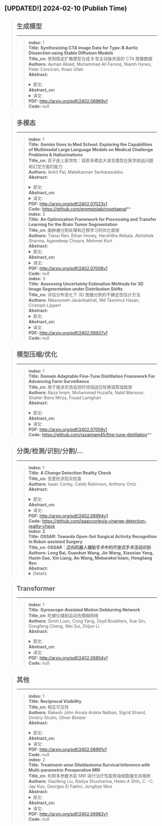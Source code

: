 ## [UPDATED!] **2024-02-10** (Publish Time)

>## **生成模型**
>---
>>**index:** 1<br />
**Title:** **Synthesizing CTA Image Data for Type-B Aortic Dissection using Stable Diffusion Models**<br />
**Title_cn:** 使用稳定扩散模型合成 B 型主动脉夹层的 CTA 图像数据<br />
**Authors:** Ayman Abaid, Muhammad Ali Farooq, Niamh Hynes, Peter Corcoran, Ihsan Ullah<br />
**Abstract:** <details><summary>原文: </summary>Stable Diffusion (SD) has gained a lot of attention in recent years in the field of Generative AI thus helping in synthesizing medical imaging data with distinct features. The aim is to contribute to the ongoing effort focused on overcoming the limitations of data scarcity and improving the capabilities of ML algorithms for cardiovascular image processing. Therefore, in this study, the possibility of generating synthetic cardiac CTA images was explored by fine-tuning stable diffusion models based on user defined text prompts, using only limited number of CTA images as input. A comprehensive evaluation of the synthetic data was conducted by incorporating both quantitative analysis and qualitative assessment, where a clinician assessed the quality of the generated data. It has been shown that Cardiac CTA images can be successfully generated using using Text to Image (T2I) stable diffusion model. The results demonstrate that the tuned T2I CTA diffusion model was able to generate images with features that are typically unique to acute type B aortic dissection (TBAD) medical conditions.</details>
**Abstract_cn:** <details><summary>译文: </summary>近年来，稳定扩散（SD）在生成人工智能领域获得了广泛关注，从而有助于合成具有独特特征的医学成像数据。其目的是为持续努力做出贡献，重点是克服数据稀缺的限制并提高心血管图像处理的机器学习算法的能力。因此，在本研究中，仅使用有限数量的 CTA 图像作为输入，通过基于用户定义的文本提示微调稳定扩散模型来探索生成合成心脏 CTA 图像的可能性。通过结合定量分析和定性评估对合成数据进行全面评估，临床医生评估生成数据的质量。事实证明，使用文本到图像 (T2I) 稳定扩散模型可以成功生成心脏 CTA 图像。结果表明，经过调整的 T2I CTA 扩散模型能够生成具有急性 B 型主动脉夹层 (TBAD) 医疗状况通常独有的特征的图像。</details>
**PDF:** <http://arxiv.org/pdf/2402.06969v1><br />
**Code:** null<br />

>## **多模态**
>---
>>**index:** 1<br />
**Title:** **Gemini Goes to Med School: Exploring the Capabilities of Multimodal Large Language Models on Medical Challenge Problems & Hallucinations**<br />
**Title_cn:** 双子座上医学院：探索多模态大语言模型在医学挑战问题和幻觉方面的能力<br />
**Authors:** Ankit Pal, Malaikannan Sankarasubbu<br />
**Abstract:** <details><summary>原文: </summary>Large language models have the potential to be valuable in the healthcare industry, but it's crucial to verify their safety and effectiveness through rigorous evaluation. For this purpose, we comprehensively evaluated both open-source LLMs and Google's new multimodal LLM called Gemini across Medical reasoning, hallucination detection, and Medical Visual Question Answering tasks. While Gemini showed competence, it lagged behind state-of-the-art models like MedPaLM 2 and GPT-4 in diagnostic accuracy. Additionally, Gemini achieved an accuracy of 61.45\% on the medical VQA dataset, significantly lower than GPT-4V's score of 88\%. Our analysis revealed that Gemini is highly susceptible to hallucinations, overconfidence, and knowledge gaps, which indicate risks if deployed uncritically. We also performed a detailed analysis by medical subject and test type, providing actionable feedback for developers and clinicians. To mitigate risks, we applied prompting strategies that improved performance. Additionally, we facilitated future research and development by releasing a Python module for medical LLM evaluation and establishing a dedicated leaderboard on Hugging Face for medical domain LLMs. Python module can be found at https://github.com/promptslab/RosettaEval</details>
**Abstract_cn:** <details><summary>译文: </summary>大型语言模型在医疗保健行业具有潜在的价值，但通过严格的评估来验证其安全性和有效性至关重要。为此，我们全面评估了开源法学硕士和谷歌新的多模式法学硕士（称为 Gemini），涵盖医学推理、幻觉检测和医学视觉问答任务。虽然 Gemini 表现出了能力，但它在诊断准确性方面落后于 MedPaLM 2 和 GPT-4 等最先进的模型。此外，Gemini 在医学 VQA 数据集上的准确率达到 61.45%，明显低于 GPT-4V 88% 的准确率。我们的分析表明，双子座非常容易产生幻觉、过度自信和知识差距，这表明如果不加批判地部署就会存在风险。我们还按医学主题和测试类型进行了详细分析，为开发人员和临床医生提供了可操作的反馈。为了降低风险，我们应用了提高绩效的提示策略。此外，我们还发布了用于医学法学硕士评估的Python模块，并在Hugging Face上为医学领域法学硕士建立了专门的排行榜，以促进未来的研究和开发。 Python 模块可以在 https://github.com/promptslab/RosettaEval 找到</details>
**PDF:** <http://arxiv.org/pdf/2402.07023v1><br />
**Code:** <https://github.com/promptslab/rosettaeval>**<br />
>>**index:** 2<br />
**Title:** **An Optimization Framework for Processing and Transfer Learning for the Brain Tumor Segmentation**<br />
**Title_cn:** 脑肿瘤分割处理和迁移学习的优化框架<br />
**Authors:** Tianyi Ren, Ethan Honey, Harshitha Rebala, Abhishek Sharma, Agamdeep Chopra, Mehmet Kurt<br />
**Abstract:** <details><summary>原文: </summary>Tumor segmentation from multi-modal brain MRI images is a challenging task due to the limited samples, high variance in shapes and uneven distribution of tumor morphology. The performance of automated medical image segmentation has been significant improvement by the recent advances in deep learning. However, the model predictions have not yet reached the desired level for clinical use in terms of accuracy and generalizability. In order to address the distinct problems presented in Challenges 1, 2, and 3 of BraTS 2023, we have constructed an optimization framework based on a 3D U-Net model for brain tumor segmentation. This framework incorporates a range of techniques, including various pre-processing and post-processing techniques, and transfer learning. On the validation datasets, this multi-modality brain tumor segmentation framework achieves an average lesion-wise Dice score of 0.79, 0.72, 0.74 on Challenges 1, 2, 3 respectively.</details>
**Abstract_cn:** <details><summary>译文: </summary>由于样本有限、形状差异大以及肿瘤形态分布不均匀，多模态脑 MRI 图像的肿瘤分割是一项具有挑战性的任务。深度学习的最新进展使自动医学图像分割的性能得到了显着提高。然而，模型预测在准确性和普适性方面尚未达到临床应用所需的水平。为了解决 BraTS 2023 挑战 1、2 和 3 中提出的独特问题，我们构建了基于 3D U-Net 模型的脑肿瘤分割优化框架。该框架融合了一系列技术，包括各种预处理和后处理技术以及迁移学习。在验证数据集上，这种多模态脑肿瘤分割框架在挑战 1、2、3 上的平均病变 Dice 得分分别为 0.79、0.72、0.74。</details>
**PDF:** <http://arxiv.org/pdf/2402.07008v1><br />
**Code:** null<br />
>>**index:** 3<br />
**Title:** **Assessing Uncertainty Estimation Methods for 3D Image Segmentation under Distribution Shifts**<br />
**Title_cn:** 评估分布变化下 3D 图像分割的不确定性估计方法<br />
**Authors:** Masoumeh Javanbakhat, Md Tasnimul Hasan, Cristoph Lippert<br />
**Abstract:** <details><summary>原文: </summary>In recent years, machine learning has witnessed extensive adoption across various sectors, yet its application in medical image-based disease detection and diagnosis remains challenging due to distribution shifts in real-world data. In practical settings, deployed models encounter samples that differ significantly from the training dataset, especially in the health domain, leading to potential performance issues. This limitation hinders the expressiveness and reliability of deep learning models in health applications. Thus, it becomes crucial to identify methods capable of producing reliable uncertainty estimation in the context of distribution shifts in the health sector. In this paper, we explore the feasibility of using cutting-edge Bayesian and non-Bayesian methods to detect distributionally shifted samples, aiming to achieve reliable and trustworthy diagnostic predictions in segmentation task. Specifically, we compare three distinct uncertainty estimation methods, each designed to capture either unimodal or multimodal aspects in the posterior distribution. Our findings demonstrate that methods capable of addressing multimodal characteristics in the posterior distribution, offer more dependable uncertainty estimates. This research contributes to enhancing the utility of deep learning in healthcare, making diagnostic predictions more robust and trustworthy.</details>
**Abstract_cn:** <details><summary>译文: </summary>近年来，机器学习在各个领域得到了广泛采用，但由于现实世界数据的分布变化，其在基于医学图像的疾病检测和诊断中的应用仍然具有挑战性。在实际设置中，部署的模型会遇到与训练数据集显着不同的样本，尤其是在健康领域，从而导致潜在的性能问题。这种限制阻碍了深度学习模型在健康应用中的表现力和可靠性。因此，确定能够在卫生部门分布变化的背景下产生可靠的不确定性估计的方法变得至关重要。在本文中，我们探讨了使用尖端贝叶斯和非贝叶斯方法来检测分布偏移样本的可行性，旨在在分割任务中实现可靠且值得信赖的诊断预测。具体来说，我们比较了三种不同的不确定性估计方法，每种方法都旨在捕获后验分布中的单峰或多峰方面。我们的研究结果表明，能够解决后验分布中多模态特征的方法可以提供更可靠的不确定性估计。这项研究有助于增强深度学习在医疗保健领域的实用性，使诊断预测更加稳健和可信。</details>
**PDF:** <http://arxiv.org/pdf/2402.06937v1><br />
**Code:** null<br />

>## **模型压缩/优化**
>---
>>**index:** 1<br />
**Title:** **Domain Adaptable Fine-Tune Distillation Framework For Advancing Farm Surveillance**<br />
**Title_cn:** 用于推进农场监控的领域适应性微调蒸馏框架<br />
**Authors:** Raza Imam, Muhammad Huzaifa, Nabil Mansour, Shaher Bano Mirza, Fouad Lamghari<br />
**Abstract:** <details><summary>原文: </summary>In this study, we propose an automated framework for camel farm monitoring, introducing two key contributions: the Unified Auto-Annotation framework and the Fine-Tune Distillation framework. The Unified Auto-Annotation approach combines two models, GroundingDINO (GD), and Segment-Anything-Model (SAM), to automatically annotate raw datasets extracted from surveillance videos. Building upon this foundation, the Fine-Tune Distillation framework conducts fine-tuning of student models using the auto-annotated dataset. This process involves transferring knowledge from a large teacher model to a student model, resembling a variant of Knowledge Distillation. The Fine-Tune Distillation framework aims to be adaptable to specific use cases, enabling the transfer of knowledge from the large models to the small models, making it suitable for domain-specific applications. By leveraging our raw dataset collected from Al-Marmoom Camel Farm in Dubai, UAE, and a pre-trained teacher model, GroundingDINO, the Fine-Tune Distillation framework produces a lightweight deployable model, YOLOv8. This framework demonstrates high performance and computational efficiency, facilitating efficient real-time object detection. Our code is available at \href{https://github.com/Razaimam45/Fine-Tune-Distillation}{https://github.com/Razaimam45/Fine-Tune-Distillation}</details>
**Abstract_cn:** <details><summary>译文: </summary>在这项研究中，我们提出了一个用于骆驼农场监控的自动化框架，引入了两个关键贡献：统一自动注释框架和微调蒸馏框架。统一自动注释方法结合了 GroundingDINO (GD) 和分段任意模型 (SAM) 两种模型，可自动注释从监控视频中提取的原始数据集。在此基础上，Fine-Tune Distillation 框架使用自动注释数据集对学生模型进行微调。这个过程涉及将知识从大型教师模型转移到学生模型，类似于知识蒸馏的变体。 Fine-Tune Distillation 框架旨在适应特定用例，实现知识从大型模型到小型模型的迁移，使其适合特定领域的应用程序。通过利用从阿联酋迪拜的 Al-Marmoom 骆驼农场收集的原始数据集以及预先训练的教师模型 GroundingDINO，Fine-Tune Distillation 框架生成了一个轻量级的可部署模型 YOLOv8。该框架表现出高性能和计算效率，有助于高效的实时目标检测。我们的代码位于 \href{https://github.com/Razaimam45/Fine-Tune-Distillation}{https://github.com/Razaimam45/Fine-Tune-Distillation}</details>
**PDF:** <http://arxiv.org/pdf/2402.07059v1><br />
**Code:** <https://github.com/razaimam45/fine-tune-distillation>**<br />

>## **分类/检测/识别/分割/...**
>---
>>**index:** 1<br />
**Title:** **A Change Detection Reality Check**<br />
**Title_cn:** 变更检测现实检查<br />
**Authors:** Isaac Corley, Caleb Robinson, Anthony Ortiz<br />
**Abstract:** <details><summary>原文: </summary>In recent years, there has been an explosion of proposed change detection deep learning architectures in the remote sensing literature. These approaches claim to offer state-of the-art performance on different standard benchmark datasets. However, has the field truly made significant progress? In this paper we perform experiments which conclude a simple U-Net segmentation baseline without training tricks or complicated architectural changes is still a top performer for the task of change detection.</details>
**Abstract_cn:** <details><summary>译文: </summary>近年来，遥感文献中提出的变化检测深度学习架构激增。这些方法声称可以在不同的标准基准数据集上提供最先进的性能。然而，该领域真的取得了重大进展吗？在本文中，我们进行的实验得出结论，没有训练技巧或复杂架构变化的简单 U-Net 分割基线仍然是变化检测任务的最佳执行者。</details>
**PDF:** <http://arxiv.org/pdf/2402.06994v1><br />
**Code:** <https://github.com/isaaccorley/a-change-detection-reality-check>**<br />
>>**index:** 2<br />
**Title:** **OSSAR: Towards Open-Set Surgical Activity Recognition in Robot-assisted Surgery**<br />
**Title_cn:** OSSAR：迈向机器人辅助手术中的开放式手术活动识别<br />
**Authors:** Long Bai, Guankun Wang, Jie Wang, Xiaoxiao Yang, Huxin Gao, Xin Liang, An Wang, Mobarakol Islam, Hongliang Ren<br />
**Abstract:** <details><summary>原文: </summary>In the realm of automated robotic surgery and computer-assisted interventions, understanding robotic surgical activities stands paramount. Existing algorithms dedicated to surgical activity recognition predominantly cater to pre-defined closed-set paradigms, ignoring the challenges of real-world open-set scenarios. Such algorithms often falter in the presence of test samples originating from classes unseen during training phases. To tackle this problem, we introduce an innovative Open-Set Surgical Activity Recognition (OSSAR) framework. Our solution leverages the hyperspherical reciprocal point strategy to enhance the distinction between known and unknown classes in the feature space. Additionally, we address the issue of over-confidence in the closed set by refining model calibration, avoiding misclassification of unknown classes as known ones. To support our assertions, we establish an open-set surgical activity benchmark utilizing the public JIGSAWS dataset. Besides, we also collect a novel dataset on endoscopic submucosal dissection for surgical activity tasks. Extensive comparisons and ablation experiments on these datasets demonstrate the significant outperformance of our method over existing state-of-the-art approaches. Our proposed solution can effectively address the challenges of real-world surgical scenarios. Our code is publicly accessible at https://github.com/longbai1006/OSSAR.</details>
**Abstract_cn:** <details><summary>译文: </summary>在自动化机器人手术和计算机辅助干预领域，了解机器人手术活动至关重要。专用于手术活动识别的现有算法主要迎合预定义的封闭集范式，忽略了现实世界开放集场景的挑战。当存在来自训练阶段未见过的类的测试样本时，此类算法通常会出现问题。为了解决这个问题，我们引入了一种创新的开放集手术活动识别（OSSAR）框架。我们的解决方案利用超球面倒数点策略来增强特征空间中已知类和未知类之间的区别。此外，我们通过改进模型校准来解决对封闭集过度自信的问题，避免将未知类错误分类为已知类。为了支持我们的主张，我们利用公共 JIGSAWS 数据集建立了一个开放式手术活动基准。此外，我们还收集了用于手术活动任务的内窥镜粘膜下剥离的新颖数据集。对这些数据集的广泛比较和消融实验表明，我们的方法明显优于现有的最先进方法。我们提出的解决方案可以有效解决现实手术场景的挑战。我们的代码可在 https://github.com/longbai1006/OSSAR 上公开访问。</details>
**PDF:** <http://arxiv.org/pdf/2402.06985v1><br />
**Code:** <https://github.com/longbai1006/ossar>**<br />
>>**index:** 3<br />
**Title:** **Speech motion anomaly detection via cross-modal translation of 4D motion fields from tagged MRI**<br />
**Title_cn:** 通过标记 MRI 的 4D 运动场的跨模式转换进行语音运动异常检测<br />
**Authors:** Xiaofeng Liu, Fangxu Xing, Jiachen Zhuo, Maureen Stone, Jerry L. Prince, Georges El Fakhri, Jonghye Woo<br />
**Abstract:** <details><summary>原文: </summary>Understanding the relationship between tongue motion patterns during speech and their resulting speech acoustic outcomes -- i.e., articulatory-acoustic relation -- is of great importance in assessing speech quality and developing innovative treatment and rehabilitative strategies. This is especially important when evaluating and detecting abnormal articulatory features in patients with speech-related disorders. In this work, we aim to develop a framework for detecting speech motion anomalies in conjunction with their corresponding speech acoustics. This is achieved through the use of a deep cross-modal translator trained on data from healthy individuals only, which bridges the gap between 4D motion fields obtained from tagged MRI and 2D spectrograms derived from speech acoustic data. The trained translator is used as an anomaly detector, by measuring the spectrogram reconstruction quality on healthy individuals or patients. In particular, the cross-modal translator is likely to yield limited generalization capabilities on patient data, which includes unseen out-of-distribution patterns and demonstrates subpar performance, when compared with healthy individuals.~A one-class SVM is then used to distinguish the spectrograms of healthy individuals from those of patients. To validate our framework, we collected a total of 39 paired tagged MRI and speech waveforms, consisting of data from 36 healthy individuals and 3 tongue cancer patients. We used both 3D convolutional and transformer-based deep translation models, training them on the healthy training set and then applying them to both the healthy and patient testing sets. Our framework demonstrates a capability to detect abnormal patient data, thereby illustrating its potential in enhancing the understanding of the articulatory-acoustic relation for both healthy individuals and patients.</details>
**Abstract_cn:** <details><summary>译文: </summary>了解言语过程中舌头运动模式与其产生的言语声学结果之间的关系（即发音-声学关系）对于评估言语质量和制定创新的治疗和康复策略非常重要。这在评估和检测患有言语相关障碍的患者的异常发音特征时尤其重要。在这项工作中，我们的目标是开发一个框架来检测语音运动异常及其相应的语音声学。这是通过使用仅接受健康个体数据训练的深度跨模态转换器来实现的，它弥合了从标记 MRI 获得的 4D 运动场与从语音声学数据导出的 2D 声谱图之间的差距。经过训练的翻译器被用作异常检测器，通过测量健康个体或患者的频谱图重建质量。特别是，与健康个体相比，跨模式翻译器可能对患者数据产生有限的泛化能力，其中包括看不见的分布外模式，并且表现出低于标准的性能。〜然后使用一类 SVM 来区分健康个体的光谱图与患者的光谱图。为了验证我们的框架，我们总共收集了 39 个配对的标记 MRI 和语音波形，其中包括来自 36 名健康个体和 3 名舌癌患者的数据。我们使用 3D 卷积和基于 Transformer 的深度翻译模型，在健康训练集上对其进行训练，然后将其应用于健康和患者测试集。我们的框架展示了检测异常患者数据的能力，从而说明了其在增强健康个体和患者对发音-声学关系的理解方面的潜力。</details>
**PDF:** <http://arxiv.org/pdf/2402.06984v1><br />
**Code:** null<br />
>>**index:** 4<br />
**Title:** **Architectural Neural Backdoors from First Principles**<br />
**Title_cn:** 来自第一原理的建筑神经后门<br />
**Authors:** Harry Langford, Ilia Shumailov, Yiren Zhao, Robert Mullins, Nicolas Papernot<br />
**Abstract:** <details><summary>原文: </summary>While previous research backdoored neural networks by changing their parameters, recent work uncovered a more insidious threat: backdoors embedded within the definition of the network's architecture. This involves injecting common architectural components, such as activation functions and pooling layers, to subtly introduce a backdoor behavior that persists even after (full re-)training. However, the full scope and implications of architectural backdoors have remained largely unexplored. Bober-Irizar et al. [2023] introduced the first architectural backdoor; they showed how to create a backdoor for a checkerboard pattern, but never explained how to target an arbitrary trigger pattern of choice. In this work we construct an arbitrary trigger detector which can be used to backdoor an architecture with no human supervision. This leads us to revisit the concept of architecture backdoors and taxonomise them, describing 12 distinct types. To gauge the difficulty of detecting such backdoors, we conducted a user study, revealing that ML developers can only identify suspicious components in common model definitions as backdoors in 37% of cases, while they surprisingly preferred backdoored models in 33% of cases. To contextualize these results, we find that language models outperform humans at the detection of backdoors. Finally, we discuss defenses against architectural backdoors, emphasizing the need for robust and comprehensive strategies to safeguard the integrity of ML systems.</details>
**Abstract_cn:** <details><summary>译文: </summary>虽然之前的研究通过改变神经网络的参数来设置后门，但最近的工作发现了一个更阴险的威胁：嵌入网络架构定义中的后门。这涉及注入常见的架构组件，例如激活函数和池化层，以巧妙地引入即使在（完全重新）训练后仍然存在的后门行为。然而，建筑后门的全部范围和影响在很大程度上仍未得到探索。鲍伯-伊里扎等人。 [2023]引入了第一个架构后门；他们展示了如何为棋盘模式创建后门，但从未解释如何针对选择的任意触发模式。在这项工作中，我们构建了一个任意触发检测器，可用于在没有人工监督的情况下对架构进行后门处理。这导致我们重新审视架构后门的概念并对它们进行分类，描述 12 种不同的类型。为了衡量检测此类后门的难度，我们进行了一项用户研究，结果显示机器学习开发人员只能在 37% 的情况下将通用模型定义中的可疑组件识别为后门，而令人惊讶的是，在 33% 的情况下他们更喜欢后门模型。为了将这些结果结合起来，我们发现语言模型在后门检测方面优于人类。最后，我们讨论了针对架构后门的防御，强调需要强大而全面的策略来保护机器学习系统的完整性。</details>
**PDF:** <http://arxiv.org/pdf/2402.06957v1><br />
**Code:** null<br />
>>**index:** 5<br />
**Title:** **Semantic Object-level Modeling for Robust Visual Camera Relocalization**<br />
**Title_cn:** 用于鲁棒视觉相机重定位的语义对象级建模<br />
**Authors:** Yifan Zhu, Lingjuan Miao, Haitao Wu, Zhiqiang Zhou, Weiyi Chen, Longwen Wu<br />
**Abstract:** <details><summary>原文: </summary>Visual relocalization is crucial for autonomous visual localization and navigation of mobile robotics. Due to the improvement of CNN-based object detection algorithm, the robustness of visual relocalization is greatly enhanced especially in viewpoints where classical methods fail. However, ellipsoids (quadrics) generated by axis-aligned object detection may limit the accuracy of the object-level representation and degenerate the performance of visual relocalization system. In this paper, we propose a novel method of automatic object-level voxel modeling for accurate ellipsoidal representations of objects. As for visual relocalization, we design a better pose optimization strategy for camera pose recovery, to fully utilize the projection characteristics of 2D fitted ellipses and the 3D accurate ellipsoids. All of these modules are entirely intergrated into visual SLAM system. Experimental results show that our semantic object-level mapping and object-based visual relocalization methods significantly enhance the performance of visual relocalization in terms of robustness to new viewpoints.</details>
**Abstract_cn:** <details><summary>译文: </summary>视觉重定位对于移动机器人的自主视觉定位和导航至关重要。由于基于CNN的目标检测算法的改进，视觉重定位的鲁棒性大大增强，特别是在经典方法失败的视点上。然而，由轴对齐对象检测生成的椭球体（二次曲面）可能会限制对象级表示的准确性并降低视觉重定位系统的性能。在本文中，我们提出了一种自动对象级体素建模的新方法，用于精确表示对象的椭球体。对于视觉重定位，我们为相机姿态恢复设计了更好的姿态优化策略，以充分利用2D拟合椭圆和3D精确椭球的投影特性。所有这些模块都完全集成到视觉SLAM系统中。实验结果表明，我们的语义对象级映射和基于对象的视觉重定位方法在对新视点的鲁棒性方面显着增强了视觉重定位的性能。</details>
**PDF:** <http://arxiv.org/pdf/2402.06951v1><br />
**Code:** null<br />
>>**index:** 6<br />
**Title:** **Latent Enhancing AutoEncoder for Occluded Image Classification**<br />
**Title_cn:** 用于遮挡图像分类的潜在增强自动编码器<br />
**Authors:** Ketan Kotwal, Tanay Deshmukh, Preeti Gopal<br />
**Abstract:** <details><summary>原文: </summary>Large occlusions result in a significant decline in image classification accuracy. During inference, diverse types of unseen occlusions introduce out-of-distribution data to the classification model, leading to accuracy dropping as low as 50%. As occlusions encompass spatially connected regions, conventional methods involving feature reconstruction are inadequate for enhancing classification performance. We introduce LEARN: Latent Enhancing feAture Reconstruction Network -- An auto-encoder based network that can be incorporated into the classification model before its classifier head without modifying the weights of classification model. In addition to reconstruction and classification losses, training of LEARN effectively combines intra- and inter-class losses calculated over its latent space -- which lead to improvement in recovering latent space of occluded data, while preserving its class-specific discriminative information. On the OccludedPASCAL3D+ dataset, the proposed LEARN outperforms standard classification models (VGG16 and ResNet-50) by a large margin and up to 2% over state-of-the-art methods. In cross-dataset testing, our method improves the average classification accuracy by more than 5% over the state-of-the-art methods. In every experiment, our model consistently maintains excellent accuracy on in-distribution data.</details>
**Abstract_cn:** <details><summary>译文: </summary>大的遮挡会导致图像分类精度显着下降。在推理过程中，各种类型的看不见的遮挡会将分布外的数据引入分类模型，导致准确率下降至 50%。由于遮挡包含空间连接的区域，涉及特征重建的传统方法不足以增强分类性能。我们介绍学习：潜在增强特征重建网络——一种基于自动编码器的网络，可以在分类器头之前合并到分类模型中，而无需修改分类模型的权重。除了重建和分类损失之外，LEARN 的训练还有效地结合了在其潜在空间上计算的类内和类间损失——这导致了在恢复被遮挡数据的潜在空间方面的改进，同时保留了其特定于类的判别信息。在 OcclusionPASCAL3D+ 数据集上，所提出的 LEARN 的性能大幅优于标准分类模型（VGG16 和 ResNet-50），并且比最先进的方法高出 2%。在跨数据集测试中，我们的方法比最先进的方法将平均分类精度提高了 5% 以上。在每次实验中，我们的模型始终保持分布数据的出色准确性。</details>
**PDF:** <http://arxiv.org/pdf/2402.06936v1><br />
**Code:** null<br />
>>**index:** 7<br />
**Title:** **Disentangled Latent Energy-Based Style Translation: An Image-Level Structural MRI Harmonization Framework**<br />
**Title_cn:** 解开的基于潜在能量的风格翻译：图像级结构 MRI 协调框架<br />
**Authors:** Mengqi Wu, Lintao Zhang, Pew-Thian Yap, Hongtu Zhu, Mingxia Liu<br />
**Abstract:** <details><summary>原文: </summary>Brain magnetic resonance imaging (MRI) has been extensively employed across clinical and research fields, but often exhibits sensitivity to site effects arising from nonbiological variations such as differences in field strength and scanner vendors. Numerous retrospective MRI harmonization techniques have demonstrated encouraging outcomes in reducing the site effects at image level. However, existing methods generally suffer from high computational requirements and limited generalizability, restricting their applicability to unseen MRIs. In this paper, we design a novel disentangled latent energy-based style translation (DLEST) framework for unpaired image-level MRI harmonization, consisting of (1) site-invariant image generation (SIG), (2) site-specific style translation (SST), and (3) site-specific MRI synthesis (SMS). Specifically, the SIG employs a latent autoencoder to encode MRIs into a low-dimensional latent space and reconstruct MRIs from latent codes. The SST utilizes an energy-based model to comprehend the global latent distribution of a target domain and translate source latent codes toward the target domain, while SMS enables MRI synthesis with a target-specific style. By disentangling image generation and style translation in latent space, the DLEST can achieve efficient style translation. Our model was trained on T1-weighted MRIs from a public dataset (with 3,984 subjects across 58 acquisition sites/settings) and validated on an independent dataset (with 9 traveling subjects scanned in 11 sites/settings) in 4 tasks: (1) histogram and clustering comparison, (2) site classification, (3) brain tissue segmentation, and (4) site-specific MRI synthesis. Qualitative and quantitative results demonstrate the superiority of our method over several state-of-the-arts.</details>
**Abstract_cn:** <details><summary>译文: </summary>脑磁共振成像（MRI）已广泛应用于临床和研究领域，但通常对非生物变化（例如场强和扫描仪供应商的差异）引起的位点效应敏感。许多回顾性 MRI 协调技术在减少图像水平的位点效应方面已显示出令人鼓舞的结果。然而，现有方法通常存在高计算要求和有限的通用性，限制了它们对看不见的 MRI 的适用性。在本文中，我们设计了一种新颖的基于潜在能量的解开风格翻译（DLEST）框架，用于不成对图像级 MRI 协调，包括（1）位点不变图像生成（SIG），（2）位点特定风格翻译（ SST），以及（3）位点特异性 MRI 合成（SMS）。具体来说，SIG 采用潜在自动编码器将 MRI 编码到低维潜在空间中，并从潜在代码重建 MRI。 SST 利用基于能量的模型来理解目标域的全局潜在分布，并将源潜在代码转换为目标域，而 SMS 可以实现具有目标特定风格的 MRI 合成。通过在潜在空间中解开图像生成和风格翻译，DLEST 可以实现高效的风格翻译。我们的模型在公共数据集（58 个采集站点/设置中的 3,984 名受试者）中进行了 T1 加权 MRI 训练，并在独立数据集（在 11 个站点/设置中扫描了 9 名旅行受试者）的 4 项任务中进行了验证：(1) 直方图和聚类比较，（2）位点分类，（3）脑组织分割，（4）位点特异性 MRI 合成。定性和定量结果证明了我们的方法相对于几种最先进的方法的优越性。</details>
**PDF:** <http://arxiv.org/pdf/2402.06875v1><br />
**Code:** null<br />
>>**index:** 8<br />
**Title:** **For Better or For Worse? Learning Minimum Variance Features With Label Augmentation**<br />
**Title_cn:** 不管是好是坏？通过标签增强学习最小方差特征<br />
**Authors:** Muthu Chidambaram, Rong Ge<br />
**Abstract:** <details><summary>原文: </summary>Data augmentation has been pivotal in successfully training deep learning models on classification tasks over the past decade. An important subclass of data augmentation techniques - which includes both label smoothing and Mixup - involves modifying not only the input data but also the input label during model training. In this work, we analyze the role played by the label augmentation aspect of such methods. We prove that linear models on linearly separable data trained with label augmentation learn only the minimum variance features in the data, while standard training (which includes weight decay) can learn higher variance features. An important consequence of our results is negative: label smoothing and Mixup can be less robust to adversarial perturbations of the training data when compared to standard training. We verify that our theory reflects practice via a range of experiments on synthetic data and image classification benchmarks.</details>
**Abstract_cn:** <details><summary>译文: </summary>在过去的十年里，数据增强对于成功训练分类任务的深度学习模型至关重要。数据增强技术的一个重要子类（包括标签平滑和混合）不仅涉及修改输入数据，还涉及在模型训练期间修改输入标签。在这项工作中，我们分析了此类方法的标签增强方面所发挥的作用。我们证明，使用标签增强训练的线性可分离数据的线性模型仅学习数据中的最小方差特征，而标准训练（包括权重衰减）可以学习更高的方差特征。我们的结果的一个重要结果是负面的：与标准训练相比，标签平滑和混合对于训练数据的对抗性扰动的稳健性可能较差。我们通过一系列合成数据和图像分类基准的实验来验证我们的理论反映了实践。</details>
**PDF:** <http://arxiv.org/pdf/2402.06855v1><br />
**Code:** null<br />
>>**index:** 9<br />
**Title:** **Point cloud-based registration and image fusion between cardiac SPECT MPI and CTA**<br />
**Title_cn:** 心脏 SPECT MPI 和 CTA 之间基于点云的配准和图像融合<br />
**Authors:** Shaojie Tang, Penpen Miao, Xingyu Gao, Yu Zhong, Dantong Zhu, Haixing Wen, Zhihui Xu, Qiuyue Wei, Hongping Yao, Xin Huang, et.al.<br />
**Abstract:** <details><summary>原文: </summary>A method was proposed for the point cloud-based registration and image fusion between cardiac single photon emission computed tomography (SPECT) myocardial perfusion images (MPI) and cardiac computed tomography angiograms (CTA). Firstly, the left ventricle (LV) epicardial regions (LVERs) in SPECT and CTA images were segmented by using different U-Net neural networks trained to generate the point clouds of the LV epicardial contours (LVECs). Secondly, according to the characteristics of cardiac anatomy, the special points of anterior and posterior interventricular grooves (APIGs) were manually marked in both SPECT and CTA image volumes. Thirdly, we developed an in-house program for coarsely registering the special points of APIGs to ensure a correct cardiac orientation alignment between SPECT and CTA images. Fourthly, we employed ICP, SICP or CPD algorithm to achieve a fine registration for the point clouds (together with the special points of APIGs) of the LV epicardial surfaces (LVERs) in SPECT and CTA images. Finally, the image fusion between SPECT and CTA was realized after the fine registration. The experimental results showed that the cardiac orientation was aligned well and the mean distance error of the optimal registration method (CPD with affine transform) was consistently less than 3 mm. The proposed method could effectively fuse the structures from cardiac CTA and SPECT functional images, and demonstrated a potential in assisting in accurate diagnosis of cardiac diseases by combining complementary advantages of the two imaging modalities.</details>
**Abstract_cn:** <details><summary>译文: </summary>提出了一种基于点云的心脏单光子发射计算机断层扫描（SPECT）心肌灌注图像（MPI）和心脏计算机断层扫描血管造影（CTA）之间的配准和图像融合方法。首先，使用经过训练生成 LV 心外膜轮廓 (LVEC) 点云的不同 U-Net 神经网络对 SPECT 和 CTA 图像中的左心室 (LV) 心外膜区域 (LVER) 进行分割。其次，根据心脏解剖特点，在SPECT和CTA图像体积中手动标记前后室间沟（APIG）的特殊点。第三，我们开发了一个内部程序，用于粗略配准 APIG 的特殊点，以确保 SPECT 和 CTA 图像之间正确的心脏方向对齐。第四，我们采用ICP、SICP或CPD算法来实现SPECT和CTA图像中左室心外膜表面（LVER）的点云（连同APIG的特殊点）的精细配准。最后，经过精细配准后，实现了SPECT与CTA的图像融合。实验结果表明，心脏方向对准良好，最佳配准方法（仿射变换的CPD）的平均距离误差始终小于3 mm。该方法可以有效地融合心脏CTA和SPECT功能图像的结构，并展示了通过结合两种成像方式的优势互补来辅助心脏病的准确诊断的潜力。</details>
**PDF:** <http://arxiv.org/pdf/2402.06841v1><br />
**Code:** null<br />

>## **Transformer**
>---
>>**index:** 1<br />
**Title:** **Gyroscope-Assisted Motion Deblurring Network**<br />
**Title_cn:** 陀螺仪辅助运动去模糊网络<br />
**Authors:** Simin Luan, Cong Yang, Zeyd Boukhers, Xue Qin, Dongfeng Cheng, Wei Sui, Zhijun Li<br />
**Abstract:** <details><summary>原文: </summary>Image research has shown substantial attention in deblurring networks in recent years. Yet, their practical usage in real-world deblurring, especially motion blur, remains limited due to the lack of pixel-aligned training triplets (background, blurred image, and blur heat map) and restricted information inherent in blurred images. This paper presents a simple yet efficient framework to synthetic and restore motion blur images using Inertial Measurement Unit (IMU) data. Notably, the framework includes a strategy for training triplet generation, and a Gyroscope-Aided Motion Deblurring (GAMD) network for blurred image restoration. The rationale is that through harnessing IMU data, we can determine the transformation of the camera pose during the image exposure phase, facilitating the deduction of the motion trajectory (aka. blur trajectory) for each point inside the three-dimensional space. Thus, the synthetic triplets using our strategy are inherently close to natural motion blur, strictly pixel-aligned, and mass-producible. Through comprehensive experiments, we demonstrate the advantages of the proposed framework: only two-pixel errors between our synthetic and real-world blur trajectories, a marked improvement (around 33.17%) of the state-of-the-art deblurring method MIMO on Peak Signal-to-Noise Ratio (PSNR).</details>
**Abstract_cn:** <details><summary>译文: </summary>近年来，图像研究在去模糊网络方面引起了广泛关注。然而，由于缺乏像素对齐的训练三元组（背景、模糊图像和模糊热图）以及模糊图像固有的信息有限，它们在现实世界去模糊（尤其是运动模糊）中的实际应用仍然受到限制。本文提出了一个简单而有效的框架，使用惯性测量单元（IMU）数据合成和恢复运动模糊图像。值得注意的是，该框架包括训练三元组生成的策略，以及用于模糊图像恢复的陀螺仪辅助运动去模糊（GAMD）网络。其原理是，通过利用IMU数据，我们可以确定图像曝光阶段相机位姿的变换，从而有利于推导出三维空间内每个点的运动轨迹（又名模糊轨迹）。因此，使用我们的策略的合成三元组本质上接近自然运动模糊、严格像素对齐且可大规模生产。通过全面的实验，我们展示了所提出的框架的优点：我们的合成模糊轨迹与真实世界模糊轨迹之间只有两个像素的误差，比最先进的去模糊方法 MIMO on Peak 有了显着的改进（约 33.17％）信噪比 (PSNR)。</details>
**PDF:** <http://arxiv.org/pdf/2402.06854v1><br />
**Code:** null<br />

>## **其他**
>---
>>**index:** 1<br />
**Title:** **Reciprocal Visibility**<br />
**Title_cn:** 相互可见性<br />
**Authors:** Rakesh John Amala Arokia Nathan, Sigrid Strand, Dmitriy Shutin, Oliver Bimber<br />
**Abstract:** <details><summary>原文: </summary>We propose a guidance strategy to optimize real-time synthetic aperture sampling for occlusion removal with drones by pre-scanned point-cloud data. Depth information can be used to compute visibility of points on the ground for individual drone positions in the air. Inspired by Helmholtz reciprocity, we introduce reciprocal visibility to determine the dual situation - the visibility of potential sampling position in the air from given points of interest on the ground. The resulting visibility map encodes which point on the ground is visible by which magnitude from any position in the air. Based on such a map, we demonstrate a first greedy sampling optimization.</details>
**Abstract_cn:** <details><summary>译文: </summary>我们提出了一种指导策略，通过预扫描的点云数据来优化实时合成孔径采样，以消除无人机的遮挡。深度信息可用于计算空中各个无人机位置的地面点的可见度。受亥姆霍兹互易性的启发，我们引入了互易可见性来确定双重情况——从地面上给定的兴趣点到空气中潜在采样位置的可见性。生成的可见性图对地面上的哪个点从空中的任何位置可见的程度进行了编码。基于这样的地图，我们演示了第一个贪婪采样优化。</details>
**PDF:** <http://arxiv.org/pdf/2402.06991v1><br />
**Code:** null<br />
>>**index:** 2<br />
**Title:** **Treatment-wise Glioblastoma Survival Inference with Multi-parametric Preoperative MRI**<br />
**Title_cn:** 利用多参数术前 MRI 进行治疗性胶质母细胞瘤生存推断<br />
**Authors:** Xiaofeng Liu, Nadya Shusharina, Helen A Shih, C. -C. Jay Kuo, Georges El Fakhri, Jonghye Woo<br />
**Abstract:** <details><summary>原文: </summary>In this work, we aim to predict the survival time (ST) of glioblastoma (GBM) patients undergoing different treatments based on preoperative magnetic resonance (MR) scans. The personalized and precise treatment planning can be achieved by comparing the ST of different treatments. It is well established that both the current status of the patient (as represented by the MR scans) and the choice of treatment are the cause of ST. While previous related MR-based glioblastoma ST studies have focused only on the direct mapping of MR scans to ST, they have not included the underlying causal relationship between treatments and ST. To address this limitation, we propose a treatment-conditioned regression model for glioblastoma ST that incorporates treatment information in addition to MR scans. Our approach allows us to effectively utilize the data from all of the treatments in a unified manner, rather than having to train separate models for each of the treatments. Furthermore, treatment can be effectively injected into each convolutional layer through the adaptive instance normalization we employ. We evaluate our framework on the BraTS20 ST prediction task. Three treatment options are considered: Gross Total Resection (GTR), Subtotal Resection (STR), and no resection. The evaluation results demonstrate the effectiveness of injecting the treatment for estimating GBM survival.</details>
**Abstract_cn:** <details><summary>译文: </summary>在这项工作中，我们的目标是根据术前磁共振（MR）扫描来预测接受不同治疗的胶质母细胞瘤（GBM）患者的生存时间（ST）。通过比较不同治疗方法的ST，可以实现个性化、精准的治疗计划。众所周知，患者的当前状态（如 MR 扫描所示）和治疗选择都是 ST 的原因。虽然之前相关的基于 MR 的胶质母细胞瘤 ST 研究仅关注 MR 扫描与 ST 的直接映射，但并未包括治疗与 ST 之间的潜在因果关系。为了解决这一局限性，我们提出了一种胶质母细胞瘤 ST 的治疗条件回归模型，该模型除了 MR 扫描之外还包含治疗信息。我们的方法使我们能够以统一的方式有效地利用所有治疗的数据，而不必为每种治疗训练单独的模型。此外，通过我们采用的自适应实例归一化，可以有效地将处理注入到每个卷积层中。我们在 BraTS20 ST 预测任务上评估我们的框架。考虑三种治疗方案：大体全切除（GTR）、次全切除（STR）和不切除。评估结果证明了注射治疗对于估计 GBM 存活率的有效性。</details>
**PDF:** <http://arxiv.org/pdf/2402.06982v1><br />
**Code:** null<br />

